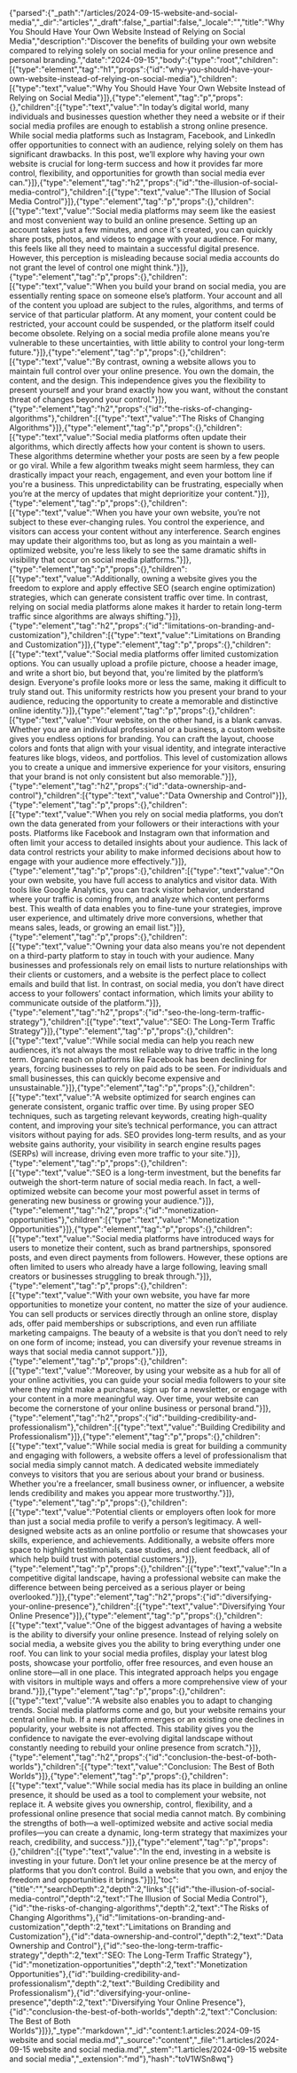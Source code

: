 {"parsed":{"_path":"/articles/2024-09-15-website-and-social-media","_dir":"articles","_draft":false,"_partial":false,"_locale":"","title":"Why You Should Have Your Own Website Instead of Relying on Social Media","description":"Discover the benefits of building your own website compared to relying solely on social media for your online presence and personal branding.","date":"2024-09-15","body":{"type":"root","children":[{"type":"element","tag":"h1","props":{"id":"why-you-should-have-your-own-website-instead-of-relying-on-social-media"},"children":[{"type":"text","value":"Why You Should Have Your Own Website Instead of Relying on Social Media"}]},{"type":"element","tag":"p","props":{},"children":[{"type":"text","value":"In today’s digital world, many individuals and businesses question whether they need a website or if their social media profiles are enough to establish a strong online presence. While social media platforms such as Instagram, Facebook, and LinkedIn offer opportunities to connect with an audience, relying solely on them has significant drawbacks. In this post, we’ll explore why having your own website is crucial for long-term success and how it provides far more control, flexibility, and opportunities for growth than social media ever can."}]},{"type":"element","tag":"h2","props":{"id":"the-illusion-of-social-media-control"},"children":[{"type":"text","value":"The Illusion of Social Media Control"}]},{"type":"element","tag":"p","props":{},"children":[{"type":"text","value":"Social media platforms may seem like the easiest and most convenient way to build an online presence. Setting up an account takes just a few minutes, and once it's created, you can quickly share posts, photos, and videos to engage with your audience. For many, this feels like all they need to maintain a successful digital presence. However, this perception is misleading because social media accounts do not grant the level of control one might think."}]},{"type":"element","tag":"p","props":{},"children":[{"type":"text","value":"When you build your brand on social media, you are essentially renting space on someone else’s platform. Your account and all of the content you upload are subject to the rules, algorithms, and terms of service of that particular platform. At any moment, your content could be restricted, your account could be suspended, or the platform itself could become obsolete. Relying on a social media profile alone means you're vulnerable to these uncertainties, with little ability to control your long-term future."}]},{"type":"element","tag":"p","props":{},"children":[{"type":"text","value":"By contrast, owning a website allows you to maintain full control over your online presence. You own the domain, the content, and the design. This independence gives you the flexibility to present yourself and your brand exactly how you want, without the constant threat of changes beyond your control."}]},{"type":"element","tag":"h2","props":{"id":"the-risks-of-changing-algorithms"},"children":[{"type":"text","value":"The Risks of Changing Algorithms"}]},{"type":"element","tag":"p","props":{},"children":[{"type":"text","value":"Social media platforms often update their algorithms, which directly affects how your content is shown to users. These algorithms determine whether your posts are seen by a few people or go viral. While a few algorithm tweaks might seem harmless, they can drastically impact your reach, engagement, and even your bottom line if you're a business. This unpredictability can be frustrating, especially when you’re at the mercy of updates that might deprioritize your content."}]},{"type":"element","tag":"p","props":{},"children":[{"type":"text","value":"When you have your own website, you’re not subject to these ever-changing rules. You control the experience, and visitors can access your content without any interference. Search engines may update their algorithms too, but as long as you maintain a well-optimized website, you're less likely to see the same dramatic shifts in visibility that occur on social media platforms."}]},{"type":"element","tag":"p","props":{},"children":[{"type":"text","value":"Additionally, owning a website gives you the freedom to explore and apply effective SEO (search engine optimization) strategies, which can generate consistent traffic over time. In contrast, relying on social media platforms alone makes it harder to retain long-term traffic since algorithms are always shifting."}]},{"type":"element","tag":"h2","props":{"id":"limitations-on-branding-and-customization"},"children":[{"type":"text","value":"Limitations on Branding and Customization"}]},{"type":"element","tag":"p","props":{},"children":[{"type":"text","value":"Social media platforms offer limited customization options. You can usually upload a profile picture, choose a header image, and write a short bio, but beyond that, you're limited by the platform’s design. Everyone's profile looks more or less the same, making it difficult to truly stand out. This uniformity restricts how you present your brand to your audience, reducing the opportunity to create a memorable and distinctive online identity."}]},{"type":"element","tag":"p","props":{},"children":[{"type":"text","value":"Your website, on the other hand, is a blank canvas. Whether you are an individual professional or a business, a custom website gives you endless options for branding. You can craft the layout, choose colors and fonts that align with your visual identity, and integrate interactive features like blogs, videos, and portfolios. This level of customization allows you to create a unique and immersive experience for your visitors, ensuring that your brand is not only consistent but also memorable."}]},{"type":"element","tag":"h2","props":{"id":"data-ownership-and-control"},"children":[{"type":"text","value":"Data Ownership and Control"}]},{"type":"element","tag":"p","props":{},"children":[{"type":"text","value":"When you rely on social media platforms, you don’t own the data generated from your followers or their interactions with your posts. Platforms like Facebook and Instagram own that information and often limit your access to detailed insights about your audience. This lack of data control restricts your ability to make informed decisions about how to engage with your audience more effectively."}]},{"type":"element","tag":"p","props":{},"children":[{"type":"text","value":"On your own website, you have full access to analytics and visitor data. With tools like Google Analytics, you can track visitor behavior, understand where your traffic is coming from, and analyze which content performs best. This wealth of data enables you to fine-tune your strategies, improve user experience, and ultimately drive more conversions, whether that means sales, leads, or growing an email list."}]},{"type":"element","tag":"p","props":{},"children":[{"type":"text","value":"Owning your data also means you're not dependent on a third-party platform to stay in touch with your audience. Many businesses and professionals rely on email lists to nurture relationships with their clients or customers, and a website is the perfect place to collect emails and build that list. In contrast, on social media, you don’t have direct access to your followers’ contact information, which limits your ability to communicate outside of the platform."}]},{"type":"element","tag":"h2","props":{"id":"seo-the-long-term-traffic-strategy"},"children":[{"type":"text","value":"SEO: The Long-Term Traffic Strategy"}]},{"type":"element","tag":"p","props":{},"children":[{"type":"text","value":"While social media can help you reach new audiences, it’s not always the most reliable way to drive traffic in the long term. Organic reach on platforms like Facebook has been declining for years, forcing businesses to rely on paid ads to be seen. For individuals and small businesses, this can quickly become expensive and unsustainable."}]},{"type":"element","tag":"p","props":{},"children":[{"type":"text","value":"A website optimized for search engines can generate consistent, organic traffic over time. By using proper SEO techniques, such as targeting relevant keywords, creating high-quality content, and improving your site’s technical performance, you can attract visitors without paying for ads. SEO provides long-term results, and as your website gains authority, your visibility in search engine results pages (SERPs) will increase, driving even more traffic to your site."}]},{"type":"element","tag":"p","props":{},"children":[{"type":"text","value":"SEO is a long-term investment, but the benefits far outweigh the short-term nature of social media reach. In fact, a well-optimized website can become your most powerful asset in terms of generating new business or growing your audience."}]},{"type":"element","tag":"h2","props":{"id":"monetization-opportunities"},"children":[{"type":"text","value":"Monetization Opportunities"}]},{"type":"element","tag":"p","props":{},"children":[{"type":"text","value":"Social media platforms have introduced ways for users to monetize their content, such as brand partnerships, sponsored posts, and even direct payments from followers. However, these options are often limited to users who already have a large following, leaving small creators or businesses struggling to break through."}]},{"type":"element","tag":"p","props":{},"children":[{"type":"text","value":"With your own website, you have far more opportunities to monetize your content, no matter the size of your audience. You can sell products or services directly through an online store, display ads, offer paid memberships or subscriptions, and even run affiliate marketing campaigns. The beauty of a website is that you don’t need to rely on one form of income; instead, you can diversify your revenue streams in ways that social media cannot support."}]},{"type":"element","tag":"p","props":{},"children":[{"type":"text","value":"Moreover, by using your website as a hub for all of your online activities, you can guide your social media followers to your site where they might make a purchase, sign up for a newsletter, or engage with your content in a more meaningful way. Over time, your website can become the cornerstone of your online business or personal brand."}]},{"type":"element","tag":"h2","props":{"id":"building-credibility-and-professionalism"},"children":[{"type":"text","value":"Building Credibility and Professionalism"}]},{"type":"element","tag":"p","props":{},"children":[{"type":"text","value":"While social media is great for building a community and engaging with followers, a website offers a level of professionalism that social media simply cannot match. A dedicated website immediately conveys to visitors that you are serious about your brand or business. Whether you're a freelancer, small business owner, or influencer, a website lends credibility and makes you appear more trustworthy."}]},{"type":"element","tag":"p","props":{},"children":[{"type":"text","value":"Potential clients or employers often look for more than just a social media profile to verify a person’s legitimacy. A well-designed website acts as an online portfolio or resume that showcases your skills, experience, and achievements. Additionally, a website offers more space to highlight testimonials, case studies, and client feedback, all of which help build trust with potential customers."}]},{"type":"element","tag":"p","props":{},"children":[{"type":"text","value":"In a competitive digital landscape, having a professional website can make the difference between being perceived as a serious player or being overlooked."}]},{"type":"element","tag":"h2","props":{"id":"diversifying-your-online-presence"},"children":[{"type":"text","value":"Diversifying Your Online Presence"}]},{"type":"element","tag":"p","props":{},"children":[{"type":"text","value":"One of the biggest advantages of having a website is the ability to diversify your online presence. Instead of relying solely on social media, a website gives you the ability to bring everything under one roof. You can link to your social media profiles, display your latest blog posts, showcase your portfolio, offer free resources, and even house an online store—all in one place. This integrated approach helps you engage with visitors in multiple ways and offers a more comprehensive view of your brand."}]},{"type":"element","tag":"p","props":{},"children":[{"type":"text","value":"A website also enables you to adapt to changing trends. Social media platforms come and go, but your website remains your central online hub. If a new platform emerges or an existing one declines in popularity, your website is not affected. This stability gives you the confidence to navigate the ever-evolving digital landscape without constantly needing to rebuild your online presence from scratch."}]},{"type":"element","tag":"h2","props":{"id":"conclusion-the-best-of-both-worlds"},"children":[{"type":"text","value":"Conclusion: The Best of Both Worlds"}]},{"type":"element","tag":"p","props":{},"children":[{"type":"text","value":"While social media has its place in building an online presence, it should be used as a tool to complement your website, not replace it. A website gives you ownership, control, flexibility, and a professional online presence that social media cannot match. By combining the strengths of both—a well-optimized website and active social media profiles—you can create a dynamic, long-term strategy that maximizes your reach, credibility, and success."}]},{"type":"element","tag":"p","props":{},"children":[{"type":"text","value":"In the end, investing in a website is investing in your future. Don’t let your online presence be at the mercy of platforms that you don’t control. Build a website that you own, and enjoy the freedom and opportunities it brings."}]}],"toc":{"title":"","searchDepth":2,"depth":2,"links":[{"id":"the-illusion-of-social-media-control","depth":2,"text":"The Illusion of Social Media Control"},{"id":"the-risks-of-changing-algorithms","depth":2,"text":"The Risks of Changing Algorithms"},{"id":"limitations-on-branding-and-customization","depth":2,"text":"Limitations on Branding and Customization"},{"id":"data-ownership-and-control","depth":2,"text":"Data Ownership and Control"},{"id":"seo-the-long-term-traffic-strategy","depth":2,"text":"SEO: The Long-Term Traffic Strategy"},{"id":"monetization-opportunities","depth":2,"text":"Monetization Opportunities"},{"id":"building-credibility-and-professionalism","depth":2,"text":"Building Credibility and Professionalism"},{"id":"diversifying-your-online-presence","depth":2,"text":"Diversifying Your Online Presence"},{"id":"conclusion-the-best-of-both-worlds","depth":2,"text":"Conclusion: The Best of Both Worlds"}]}},"_type":"markdown","_id":"content:1.articles:2024-09-15 website and social media.md","_source":"content","_file":"1.articles/2024-09-15 website and social media.md","_stem":"1.articles/2024-09-15 website and social media","_extension":"md"},"hash":"toV1WSn8wq"}